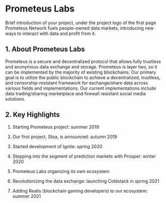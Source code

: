 # **Prometeus Labs**

Brief introduction of your project, under the project logo of the first page
Prometeus Network fuels people-owned data markets, introducing new ways to interact with data and profit from it.



## 1. About Prometeus Labs

Prometeus is a secure and decentralized protocol that allows fully trustless and anonymous data exchange and storage. Prometeus is layer two, so it can be implemented by the majority of existing blockchains. Our primary goal is to utilize the public blockchain to achieve a decentralized, trustless, and censorship-resistant framework for exchange/share data across various fields and implementations. Our current implementations include data trading/sharing marketplace and firewall resistant social media solutions.



## 2. Key Highlights

1. Starting Prometeus project: summer 2019 

2. Our first project, Stoa, is announced: autumn 2019 

3. Started development of Ignite: spring 2020 
4. Stepping into the segment of prediction markets with Prosper: winter 2020

5. Prometeus Labs organizing its own ecosystem

6. Revolutionizing the data exchange: launching Coldstack in spring 2021

7. Adding Realis (blockchain gaming developers) to our ecosystem: summer 2021 

